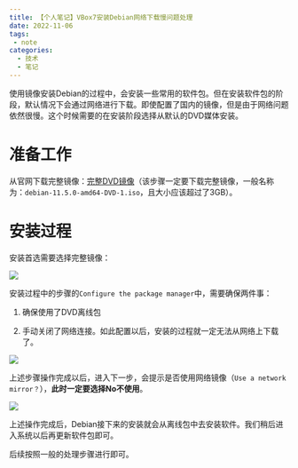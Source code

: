 ```yaml
---
title: 【个人笔记】VBox7安装Debian网络下载慢问题处理
date: 2022-11-06
tags:
 - note
categories:
  - 技术
  - 笔记
---
```


使用镜像安装Debian的过程中，会安装一些常用的软件包。但在安装软件包的阶段，默认情况下会通过网络进行下载。即使配置了国内的镜像，但是由于网络问题依然很慢。这个时候需要的在安装阶段选择从默认的DVD媒体安装。

<!-- more -->

# 准备工作

从官网下载完整镜像：[完整DVD镜像](https://cdimage.debian.org/debian-cd/current/amd64/iso-dvd/)（该步骤一定要下载完整镜像，一般名称为：`debian-11.5.0-amd64-DVD-1.iso`，且大小应该超过了3GB）。

# 安装过程

安装首选需要选择完整镜像：

![](https://res.zhen.blog/images/post/2022-11-06/010-use-complete-image.png)

安装过程中的步骤的`Configure the package manager`中，需要确保两件事：

1. 确保使用了DVD离线包

2. 手动关闭了网络连接。如此配置以后，安装的过程就一定无法从网络上下载了。

![](https://res.zhen.blog/images/post/2022-11-06/020-close-net-connection.png)

上述步骤操作完成以后，进入下一步，会提示是否使用网络镜像（`Use a network mirror？`），**此时一定要选择No不使用**。

![](https://res.zhen.blog/images/post/2022-11-06/030-dont-use-net-mirrors.png)

上述操作完成后，Debian接下来的安装就会从离线包中去安装软件。我们稍后进入系统以后再更新软件包即可。

后续按照一般的处理步骤进行即可。